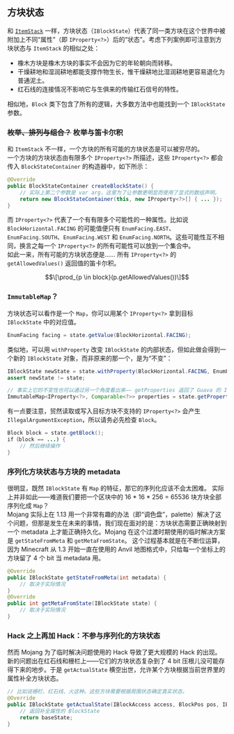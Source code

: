 ## 方块状态

和 [`ItemStack`][ref-item-stack] 一样，方块状态（`IBlockState`）代表了同一类方块在这个世界中被附加上不同“属性”（即 `IProperty<?>`）后的“状态”。考虑下列案例即可注意到方块状态与 `ItemStack` 的相似之处：

  * 橡木方块是橡木方块的事实不会因为它的年轮朝向而转移。
  * 干燥耕地和湿润耕地都能支撑作物生长，惟干燥耕地比湿润耕地更容易退化为普通泥土。
  * 红石线的连接情况不影响它与生俱来的传输红石信号的特性。

相似地，`Block` 类下包含了所有的逻辑，大多数方法中也能找到一个 `IBlockState` 参数。

[ref-item-stack]: ../chapter-04/item-stack.md

### ~~枚举、排列与组合？~~ 枚举与笛卡尔积

和 `ItemStack` 不一样，一个方块的所有可能的方块状态是可以被穷尽的。  
一个方块的方块状态由有限多个 `IProperty<?>` 所描述，这些 `IProperty<?>` 都会传入 `BlockStateContainer` 的构造器中，如下所示：

```java
@Override
public BlockStateContainer createBlockState() {
    // 实际上第二个参数是 var arg，这里为了让参数更明显而使用了显式的数组声明。
    return new BlockStateContainer(this, new IProperty<?>[] { ... });
}
```

而 `IProperty<?>` 代表了一个有有限多个可能性的一种属性。比如说 `BlockHorizontal.FACING` 的可能值便只有 `EnumFacing.EAST`、`EnumFacing.SOUTH`、`EnumFacing.WEST` 和 `EnumFacing.NORTH`。这些可能性互不相同，换言之每一个 `IProperty<?>` 的所有可能性可以放到一个集合中。  
如此一来，所有可能的方块状态便是…… 所有 `IProperty<?>` 的 `getAllowedValues()` 返回值的笛卡尔积。

$$\[\prod_{p \in block}(p.getAllowedValues())\]$$

### `ImmutableMap`？

方块状态可以看作是一个 `Map`，你可以用某个 `IProperty<?>` 拿到目标 `IBlockState` 中的对应值。

```java
EnumFacing facing = state.getValue(BlockHorizontal.FACING);
```

类似地，可以用 `withProperty` 改变 `IBlockState` 的内部状态，但如此做会得到一个新的 `IBlockState` 对象，而非原来的那一个，是为“不变”：

```java
IBlockState newState = state.withProperty(BlockHorizontal.FACING, EnumFacing.EAST);
assert newState != state;

// 事实上它的不变性也可以通过另一个角度看出来—— getProperties 返回了 Guava 的 ImmutableMap
ImmutableMap<IProperty<?>, Comparable<?>> properties = state.getProperties();
```

有一点要注意，贸然读取或写入目标方块不支持的 `IProperty<?>` 会产生 `IllegalArgumentException`，所以请务必先检查 `Block`。

```java
Block block = state.getBlock();
if（block == ...) {
    // 然后继续操作
}
```

### 序列化方块状态与方块的 metadata

很明显，既然 `IBlockState` 有 `Map` 的特征，那它的序列化应该不会太困难。
实际上并非如此——难道我们要把一个区块中的 16 \* 16 \* 256 = 65536 块方块全部序列化成 `Map`？  
Mojang 实际上在 1.13 用一个非常有趣的办法（即“调色盘”，palette）解决了这个问题，但那是发生在未来的事情，我们现在面对的是：方块状态需要正确映射到一个 metadata 上才能正确持久化。Mojang 在这个过渡时期使用的临时解决方案是 `getStateFromMeta` 和 `getMetaFromState`。
这个过程基本就是在不断位运算，因为 Minecraft 从 1.3 开始一直在使用的 Anvil 地图格式中，只给每一个坐标上的方块留了 4 个 bit 当 metadata 用。

```java
@Override
public IBlockState getStateFromMeta(int metadata) {
    // 取决于实际情况
}
@Override
public int getMetaFromState(IBlockState state) {
    // 取决于实际情况
}
```

### Hack 之上再加 Hack：不参与序列化的方块状态

然而 Mojang 为了临时解决问题使用的 Hack 导致了更大规模的 Hack 的出现。
新的问题出在红石线和栅栏上——它们的方块状态复杂到了 4 bit 压根儿没可能存得下来的地步。于是 `getActualState` 横空出世，允许某个方块根据当前世界里的属性补全方块状态。

```java
// 比如说栅栏、红石线、火这种。这些方块需要根据周围状态确定真实状态。
@Override
public IBlockState getActualState(IBlockAccess access, BlockPos pos, IBlockState baseState) {
    // 返回补全属性的 BlockState
    return baseState;
}
```
